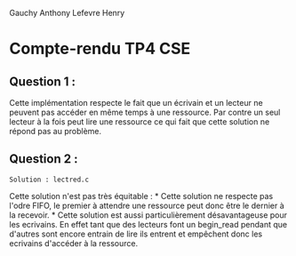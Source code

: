 Gauchy Anthony
Lefevre Henry

Compte-rendu TP4 CSE
====================

## Question 1 : 
Cette implémentation respecte le fait que un écrivain et un lecteur ne peuvent pas
accéder en même temps à une ressource. Par contre un seul lecteur à la fois peut 
lire une ressource ce qui fait que cette solution ne répond pas au problème.

## Question 2 :
	Solution : lectred.c
Cette solution n'est pas très équitable : 
	*   Cette solution ne respecte pas l'odre FIFO, le premier à attendre une ressource peut donc être le dernier à la recevoir.
	*   Cette solution est aussi particulièrement désavantageuse pour les ecrivains. En effet tant que des lecteurs font un begin_read pendant que d'autres sont encore entrain de lire ils entrent et empêchent donc les ecrivains d'accéder à la ressource.



